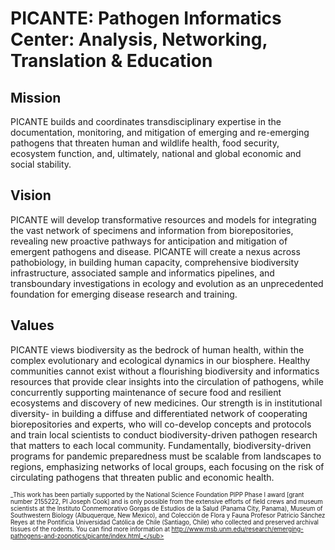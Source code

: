 # PICANTE: Pathogen Informatics Center: Analysis, Networking, Translation & Education 

## Mission
PICANTE builds and coordinates transdisciplinary expertise in the documentation, monitoring, and mitigation of emerging and re-emerging pathogens that threaten human and wildlife health, food security, ecosystem function, and, ultimately, national and global economic and social stability. 

## Vision
PICANTE will develop transformative resources and models for integrating the vast network of specimens and information from biorepositories, revealing new proactive pathways for anticipation and mitigation of emergent pathogens and disease. PICANTE will create a nexus across pathobiology, in building human capacity, comprehensive biodiversity infrastructure, associated sample and informatics pipelines, and transboundary investigations in ecology and evolution as an unprecedented foundation for emerging disease research and training.   

## Values 
PICANTE views biodiversity as the bedrock of human health, within the complex evolutionary and ecological dynamics in our biosphere. Healthy communities cannot exist without a flourishing biodiversity and informatics resources that provide clear insights into the circulation of pathogens, while concurrently supporting maintenance of secure food and resilient ecosystems and discovery of new medicines. Our strength is in institutional diversity- in building a diffuse and differentiated network of cooperating biorepositories and experts, who will co-develop concepts and protocols and train local scientists to conduct biodiversity-driven pathogen research that matters to each local community. Fundamentally, biodiversity-driven programs for pandemic preparedness must be scalable from landscapes to regions, emphasizing networks of local groups, each focusing on the risk of circulating pathogens that threaten public and economic health. 

<sub><sup>_This work has been partially supported by the National Science Foundation PIPP Phase I award [grant number 2155222, PI Joseph Cook] and is only possible from the extensive efforts of field crews and museum scientists at the Instituto Conmemorativo Gorgas de Estudios de la Salud (Panama City, Panama), Museum of Southwestern Biology (Albuquerque, New Mexico), and Colección de Flora y Fauna Profesor Patricio Sánchez Reyes at the Pontificia Universidad Católica de Chile (Santiago, Chile) who collected and preserved archival tissues of the rodents. You can find more information at http://www.msb.unm.edu/research/emerging-pathogens-and-zoonotics/picante/index.html_</sub></sup>
